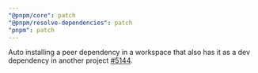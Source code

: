 ```yaml
---
"@pnpm/core": patch
"@pnpm/resolve-dependencies": patch
"pnpm": patch
---
```


Auto installing a peer dependency in a workspace that also has it as a dev dependency in another project [#5144](https://github.com/pnpm/pnpm/issues/5144).

